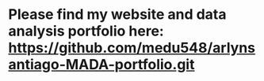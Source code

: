 # Please find my website and data analysis portfolio here: https://github.com/medu548/arlynsantiago-MADA-portfolio.git
